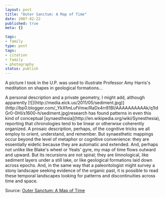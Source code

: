 ```yaml
---
layout: post
title: "Outer Sanctum: A Map of Time"
date: 2007-02-22
published: true
meta: {}

tags:
- family
type: post
tags:
- citation
- family
- photography
status: publish
---
```



A picture I took in the U.P. was used to illustrate Professor Amy Harris's meditation on shapes in geological formations... 

<!-- blockquote  -->A personal description and a private geometry, I might add, although apparently [![](http://media.eick.us/2011/05/sediment.jpg)](http://bp0.blogger.com/_YkXfmLufVmw/RaDx4rr81BI/AAAAAAAAAAk/q1ldGr0-0HI/s1600-h/sediment.jpg)research has found patterns in even this kind of conceptual [synaesthesia](http://en.wikipedia.org/wiki/Synesthesia), reporting that chronologies tend to be linear or otherwise coherently organized. A prosaic description, perhaps, of the cognitive tricks we all employ to orient, understand, and remember. But synaesthetic mappings occur beyond the level of metaphor or cognitive convenience: they are essentially eidetic because they are automatic and extended. And, perhaps not unlike like Blake's wheel or Yeats' gyre, my map of time flows outward and upward. But its recursions are not spiral; they are limnological, like sediment layers under a still lake, or like geological formations laid down across epochs. And, in the same way that a paleontologist might survey a stony landscape seeking evidence of the organic past, it is possible to read these temporal landscapes looking for patterns and discontinuities across time and space.<!-- endblockquote  -->

Source: [Outer Sanctum: A Map of Time](http://outersanctum.blogspot.com/2007/01/map-of-time.html)

